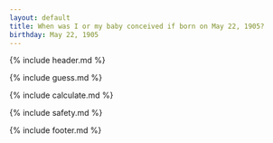 ```yaml
---
layout: default
title: When was I or my baby conceived if born on May 22, 1905?
birthday: May 22, 1905
---
```


{% include header.md %}

{% include guess.md %}

{% include calculate.md %}

{% include safety.md %}

{% include footer.md %}



